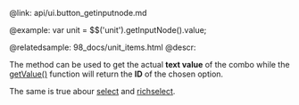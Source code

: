 @link: api/ui.button_getinputnode.md

@example:
	var unit = $$('unit').getInputNode().value;


@relatedsample:
	98_docs/unit_items.html
@descr:

The method can be used to get the actual **text value** of the combo while the
[getValue()](api/link/ui.combo_getvalue.md) function will return the **ID** of the chosen option. 

The same is true abour [select](api/refs/ui.select.md) and [richselect](api/refs/ui.richselect.md). 
	